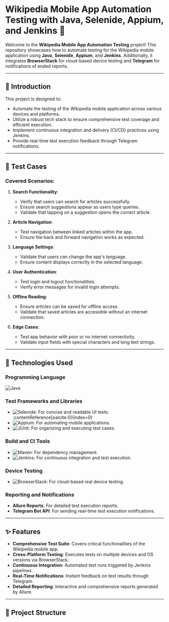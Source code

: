 # Wikipedia Mobile App Automation Testing with Java, Selenide, Appium, and Jenkins 🚀

Welcome to the **Wikipedia Mobile App Automation Testing** project! This repository showcases how to automate testing for the Wikipedia mobile application using **Java**, **Selenide**, **Appium**, and **Jenkins**. Additionally, it integrates **BrowserStack** for cloud-based device testing and **Telegram** for notifications of ended reports.

---

## 📝 Introduction

This project is designed to:

- Automate the testing of the Wikipedia mobile application across various devices and platforms.
- Utilize a robust tech stack to ensure comprehensive test coverage and efficient execution.
- Implement continuous integration and delivery (CI/CD) practices using Jenkins.
- Provide real-time test execution feedback through Telegram notifications.

---

## 🧪 Test Cases

### Covered Scenarios:

1. **Search Functionality**:
   - Verify that users can search for articles successfully.
   - Ensure search suggestions appear as users type queries.
   - Validate that tapping on a suggestion opens the correct article.

2. **Article Navigation**:
   - Test navigation between linked articles within the app.
   - Ensure the back and forward navigation works as expected.

3. **Language Settings**:
   - Validate that users can change the app's language.
   - Ensure content displays correctly in the selected language.

4. **User Authentication**:
   - Test login and logout functionalities.
   - Verify error messages for invalid login attempts.

5. **Offline Reading**:
   - Ensure articles can be saved for offline access.
   - Validate that saved articles are accessible without an internet connection.

6. **Edge Cases**:
   - Test app behavior with poor or no internet connectivity.
   - Validate input fields with special characters and long text strings.

---

## 🔧 Technologies Used

### Programming Language

![Java](https://img.shields.io/badge/Java-ED8B00?style=for-the-badge&logo=java&logoColor=white)

### Test Frameworks and Libraries

- ![Selenide](https://img.shields.io/badge/Selenide-43B02A?style=for-the-badge&logo=selenium&logoColor=white): For concise and readable UI tests. :contentReference[oaicite:0]{index=0}
- ![Appium](https://img.shields.io/badge/Appium-47A248?style=for-the-badge&logo=appium&logoColor=white): For automating mobile applications.
- ![JUnit](https://img.shields.io/badge/JUnit-25A162?style=for-the-badge&logo=junit5&logoColor=white): For organizing and executing test cases.

### Build and CI Tools

- ![Maven](https://img.shields.io/badge/Maven-C71A36?style=for-the-badge&logo=apache-maven&logoColor=white): For dependency management.
- ![Jenkins](https://img.shields.io/badge/Jenkins-D24939?style=for-the-badge&logo=jenkins&logoColor=white): For continuous integration and test execution.

### Device Testing

- ![BrowserStack](https://img.shields.io/badge/BrowserStack-FF6C37?style=for-the-badge&logo=browserstack&logoColor=white): For cloud-based real device testing.

### Reporting and Notifications

- **Allure Reports**: For detailed test execution reports.
- **Telegram Bot API**: For sending real-time test execution notifications.

---

## ✨ Features

- **Comprehensive Test Suite**: Covers critical functionalities of the Wikipedia mobile app.
- **Cross-Platform Testing**: Executes tests on multiple devices and OS versions via BrowserStack.
- **Continuous Integration**: Automated test runs triggered by Jenkins pipelines.
- **Real-Time Notifications**: Instant feedback on test results through Telegram.
- **Detailed Reporting**: Interactive and comprehensive reports generated by Allure.

---

## 📂 Project Structure

